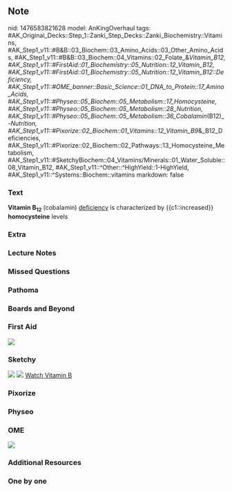 ## Note
nid: 1476583821628
model: AnKingOverhaul
tags: #AK_Original_Decks::Step_1::Zanki_Step_Decks::Zanki_Biochemistry::Vitamins, #AK_Step1_v11::#B&B::03_Biochem::03_Amino_Acids::03_Other_Amino_Acids, #AK_Step1_v11::#B&B::03_Biochem::04_Vitamins::02_Folate_&_Vitamin_B12, #AK_Step1_v11::#FirstAid::01_Biochemistry::05_Nutrition::12_Vitamin_B12, #AK_Step1_v11::#FirstAid::01_Biochemistry::05_Nutrition::12_Vitamin_B12::Deficiency, #AK_Step1_v11::#OME_banner::Basic_Science::01_DNA_to_Protein::17_Amino_Acids, #AK_Step1_v11::#Physeo::05_Biochem::05_Metabolism::17_Homocysteine, #AK_Step1_v11::#Physeo::05_Biochem::05_Metabolism::28_Nutrition, #AK_Step1_v11::#Physeo::05_Biochem::05_Metabolism::36_Cobalamin_(B12)_-_Nutrition, #AK_Step1_v11::#Pixorize::02_Biochem::01_Vitamins::12_Vitamin_B9_&_B12_Deficiencies, #AK_Step1_v11::#Pixorize::02_Biochem::02_Pathways::13_Homocysteine_Metabolism, #AK_Step1_v11::#SketchyBiochem::04_Vitamins/Minerals::01_Water_Soluble::08_Vitamin_B12, #AK_Step1_v11::^Other::^HighYield::1-HighYield, #AK_Step1_v11::^Systems::Biochem::vitamins
markdown: false

### Text
<div>
  <div>
    <div>
      <div>
        <div>
          <b>Vitamin B<sub>12</sub></b> (cobalamin)
          <u>deficiency</u> is characterized by {{c1::increased}}
          <b>homocysteine</b> levels
        </div>
      </div>
    </div>
  </div>
</div>

### Extra


### Lecture Notes


### Missed Questions


### Pathoma


### Boards and Beyond


### First Aid
<img src="tmpzfb6pX.png">

### Sketchy
<img src="Screen%20Shot%202021-02-01%20at%2009.25.13.jpg">
<img src="Screen%20Shot%202021-02-01%20at%2009.25.25.jpg"> <a href=
"https://dashboard.sketchy.com/study/medical/courses/medical-biochemistry/units/medical-biochemistry-vitamins-minerals/videos/medical-biochemistry-vitamins-and-minerals-water-soluble-vitamins-vitamin-b12-cobalamin?utm_source=anki&utm_medium=partnership&utm_campaign=february_update&utm_content=medical">
Watch Vitamin B</a>

### Pixorize


### Physeo


### OME
<div class="ome-widget">
  <a href=
  "https://onlinemeded.org/spa/dna-to-protein/amino-acids/acquire?ref=anki">
  <img src="_OME_AnkiFlashcards_Lesson_1.png"></a>
</div>

### Additional Resources


### One by one

